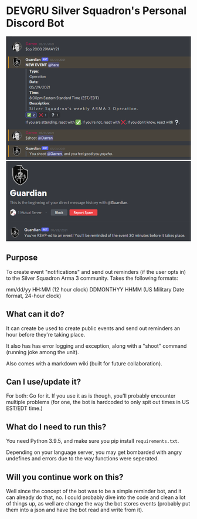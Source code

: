 # DEVGRU Silver Squadron's Personal Discord Bot
![Example event](pics/bot-1.PNG)
![Example event](pics/bot-2.PNG)

## Purpose

To create event "notifications" and send out reminders (if the user opts in) to the Silver Squadron Arma 3 community. Takes the following formats:

mm/dd/yy HH:MM (12 hour clock)
DDMONTHYY HHMM (US Military Date format, 24-hour clock)

## What can it do?

It can create be used to create public events and send out reminders an hour before they're taking place.

It also has has error logging and exception, along with a "shoot" command (running joke among the unit).

Also comes with a markdown wiki (built for future collaboration).

## Can I use/update it?

For both: Go for it. If you use it as is though, you'll probably encounter multiple problems (for one, the bot is hardcoded to only spit out times in US EST/EDT time.)

## What do I need to run this?

You need Python 3.9.5, and make sure you pip install `requirements.txt`.

Depending on your language server, you may get bombarded with angry undefines and errors due to the way functions were seperated.

## Will you continue work on this?

Well since the concept of the bot was to be a simple reminder bot, and it can already do that, no. I could probably dive into the code and clean a lot of things up, as well are change the way the bot stores events (probably put them into a json and have the bot read and write from it).
